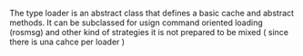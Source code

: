 The type loader is an abstract class that defines a basic cache and abstract methods.
It can be subclassed for usign command oriented loading (rosmsg) and  other kind of strategies it is not prepared to be mixed ( since there is una cahce per loader )